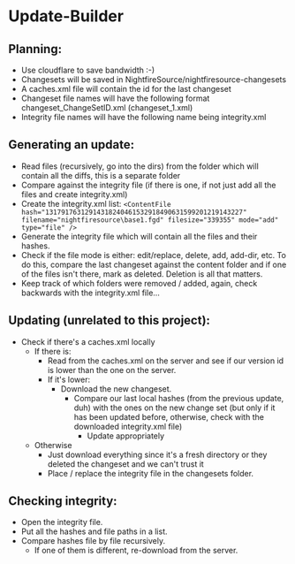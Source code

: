 Update-Builder
====================

Planning:
---------------------
- Use cloudflare to save bandwidth :-)
- Changesets will be saved in NightfireSource/nightfiresource-changesets
- A caches.xml file will contain the id for the last changeset
- Changeset file names will have the following format changeset_ChangeSetID.xml (changeset_1.xml)
- Integrity file names will have the following name being integrity.xml
 
Generating an update:
---------------------
- Read files (recursively, go into the dirs) from the folder which will contain all the diffs, this is a separate folder
- Compare against the integrity file (if there is one, if not just add all the files and create integrity.xml)
- Create the integrity.xml list:
`<ContentFile hash="13179176312914318240461532918490631599201219143227" filename="nightfiresource\base1.fgd" filesize="339355" mode="add" type="file" />`
- Generate the integrity file which will contain all the files and their hashes.
- Check if the file mode is either: edit/replace, delete, add, add-dir, etc.
	To do this, compare the last changeset against the content folder and if one of the files isn't there, mark as deleted. 
		Deletion is all that matters.
- Keep track of which folders were removed / added, again, check backwards with the integrity.xml file...
 
Updating (unrelated to this project):
---------------------
- Check if there's a caches.xml locally
	- If there is:
		- Read from the caches.xml on the server and see if our version id is lower than the one on the server.
		- If it's lower:
			- Download the new changeset.
				- Compare our last local hashes (from the previous update, duh) with the ones on the new change set (but only if it has been updated before, otherwise, check with the downloaded integrity.xml file)
					- Update appropriately
	- Otherwise
		- Just download everything since it's a fresh directory or they deleted the changeset and we can't trust it
		- Place / replace the integrity file in the changesets folder.
 
Checking integrity:
---------------------
- Open the integrity file.
- Put all the hashes and file paths in a list.
- Compare hashes file by file recursively.
	- If one of them is different, re-download from the server.